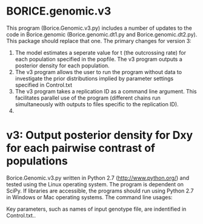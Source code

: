 # BORICE.genomic.v3
This program (Borice.Genomic.v3.py) includes a number of updates to the code in Borice.genomic (Borice.genomic.dt1.py and Borice.genomic.dt2.py).  This package should replace that one. The primary changes for version 3:

1.  The model estimates a seperate value for t (the outcrossing rate) for each population specified in the popfile.  The v3 program outputs a posterior density for each population.
2.  The v3 program allows the user to run the program without data to investigate the prior distributions implied by parameter settings specified in Control.txt
3.  The v3 program takes a replication ID as a command line argument.  This facilitates parallel use of the program (different chains run simultaneously with outputs to files specific to the replication ID).
4.  
# v3: Output posterior density for Dxy for each pairwise contrast of populations



Borice.Genomic.v3.py written in Python 2.7 (http://www.python.org/) and tested using the Linux operating system.  The program is dependent on SciPy.
If libraries are accessible, the programs should run using Python 2.7 in Windows or Mac operating systems. The command line usages:



Key parameters, such as names of input genotype file, are indentified in Control.txt..

